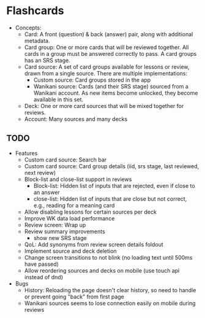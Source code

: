 # Flashcards

* Concepts:
  * Card: A front (question) & back (answer) pair, along with additional metadata.
  * Card group: One or more cards that will be reviewed together. All cards in a group must be
    answered correctly to pass. A card groups has an SRS stage.
  * Card source: A set of card groups available for lessons or review, drawn from a single
    source. There are multiple implementations:
    * Custom source: Card groups stored in the app
    * Wanikani source: Cards (and their SRS stage) sourced from a Wanikani account. As new
      items become unlocked, they become available in this set.
  * Deck: One or more card sources that will be mixed together for reviews.
  * Account: Many sources and many decks

## TODO

* Features
  * Custom card source: Search bar
  * Custom card source: Card group details (iid, srs stage, last reviewed, next review)
  * Block-list and close-list support in reviews
    * Block-list: Hidden list of inputs that are rejected, even if close to an answer
    * close-list: Hidden list of inputs that are close but not correct, e.g., reading for a meaning card
  * Allow disabling lessons for certain sources per deck
  * Improve WK data load performance
  * Review screen: Wrap up
  * Review summary improvements
    * show new SRS stage
  * QoL: Add synonyms from review screen details foldout
  * Implement source and deck deletion
  * Change screen transitions to not blink (no loading text until 500ms have passed)
  * Allow reordering sources and decks on mobile (use touch api instead of dnd)
* Bugs
  * History: Reloading the page doesn't clear history, so need to handle or prevent going 
    "back" from first page
  * Wanikani sources seems to lose connection easily on mobile during reviews
